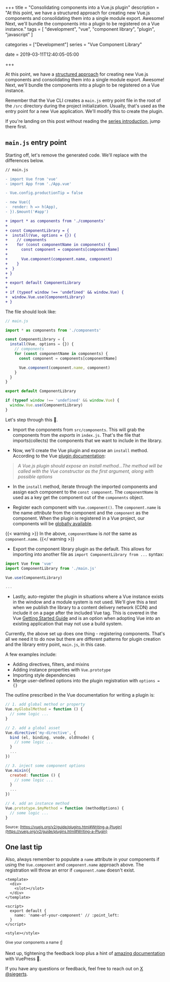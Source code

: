 +++
title = "Consolidating components into a Vue.js plugin"
description = "At this point, we have a structured approach for creating new Vue.js components and consolidating them into a single module export. Awesome! Next, we'll bundle the components into a plugin to be registered on a Vue instance."
tags = [
    "development", 
    "vue", 
    "component library", 
    "plugin",
    "javascript"
]

categories = ["Development"]
series = "Vue Component Library"

date = 2019-03-11T12:40:05-05:00

+++

At this point, we have a [structured approach](/post/creating-vue-component-library-structure/) for creating new Vue.js components and consolidating them into a single module export. Awesome! Next, we'll bundle the components into a plugin to be registered on a Vue instance.

Remember that the Vue CLI creates a `main.js` entry point file in the root of the `/src` directory during the project initialization. Usually, that's used as the entry point for a new Vue application. We'll modify this to create the plugin.

If you're landing on this post without reading the [series introduction](/post/creating-vue-component-library-introduction/), jump there first.

## `main.js` entry point

Starting off, let's remove the generated code. We'll replace with the differences below.

```diff
// main.js

- import Vue from 'vue'
- import App from './App.vue'

- Vue.config.productionTip = false

- new Vue({
-  render: h => h(App),
- }).$mount('#app')

+ import * as components from './components'
+
+ const ComponentLibrary = {
+  install(Vue, options = {}) {
+    // components
+    for (const componentName in components) {
+      const component = components[componentName]
+
+      Vue.component(component.name, component)
+    }
+  }
+ }
+
+ export default ComponentLibrary
+
+ if (typeof window !== 'undefined' && window.Vue) {
+  window.Vue.use(ComponentLibrary)
+ }
```

The file should look like:

```js
// main.js

import * as components from './components'

const ComponentLibrary = {
  install(Vue, options = {}) {
    // components
    for (const componentName in components) {
      const component = components[componentName]

      Vue.component(component.name, component)
    }
  }
}

export default ComponentLibrary

if (typeof window !== 'undefined' && window.Vue) {
  window.Vue.use(ComponentLibrary)
}
```

Let's step through this :eyes:.

- Import the components from `src/components`. This will grab the components from the _exports_ in `index.js`. That's the file that imports(collects) the components that we want to include in the library.

* Now, we'll create the Vue plugin and expose an `install` method. According to the Vue [plugin documentation](https://vuejs.org/v2/guide/plugins.html#Writing-a-Plugin):

> _A Vue.js plugin should expose an install method...The method will be called with the Vue constructor as the first argument, along with possible options_

- In the `install` method, iterate through the imported components and assign each component to the `const component`. The `componentName` is used as a key get the component out of the `components` object.

- Register each component with `Vue.component()`. The `component.name` is the name _attribute_ from the component and the `component` as the component. When the plugin is registered in a Vue project, our components will be [globally available](https://vuejs.org/v2/guide/components-registration.html#Global-Registration).

{{< warning >}}
In the above, `componentName` is _not_ the same as `component.name`.
{{</ warning >}}

- Export the component library plugin as the default. This allows for importing into another file as `import ComponentLibrary from ...` syntax:

```js
import Vue from 'vue'
import ComponentLibrary from './main.js'

Vue.use(ComponentLibrary)

...
```

- Lastly, auto-register the plugin in situations where a Vue instance exists in the window and a module system is not used. We'll give this a test when we publish the library to a content delivery network (CDN) and include it on a page after the included Vue tag. This is covered in the Vue [Getting Started Guide](https://vuejs.org/v2/guide/index.html#Getting-Started) and is an option when adopting Vue into an existing application that may not use a build system.

Currently, the above set up does one thing - registering components. That's all we need it to do now but there are different patterns for plugin creation and the library entry point, `main.js`, in this case.

A few examples include:

- Adding directives, filters, and mixins
- Adding instance properties with `Vue.prototype`
- Importing style dependencies
- Merge user-defined options into the plugin registration with `options = {}`

The outline prescribed in the Vue documentation for writing a plugin is:

```js
// 1. add global method or property
Vue.myGlobalMethod = function () {
  // some logic ...
}

// 2. add a global asset
Vue.directive('my-directive', {
  bind (el, binding, vnode, oldVnode) {
    // some logic ...
  }
  ...
})

// 3. inject some component options
Vue.mixin({
  created: function () {
    // some logic ...
  }
  ...
})

// 4. add an instance method
Vue.prototype.$myMethod = function (methodOptions) {
  // some logic ...
}
```

<small class="link black-40">Source: [https://vuejs.org/v2/guide/plugins.html#Writing-a-Plugin](https://vuejs.org/v2/guide/plugins.html#Writing-a-Plugin)</small>

## One last tip

Also, always remember to populate a `name` attribute in your components if using the `Vue.component` and `component.name` approach above. The registration will throw an error if `component.name` doesn't exist.

```vue
<template>
  <div>
    <slot></slot>
  </div>
</template>

<script>
  export default {
    name: 'name-of-your-component' // :point_left:
  }
</script>

<style></style>
```

<small class="black-40">Give your components a name :point_up:</small>

Next up, tightening the feedback loop plus a hint of [amazing documentation](/post/creating-vue-component-library-documentation/) with VuePress :volcano:.


If you have any questions or feedback, feel free to reach out on [X @siegerts](https://x.com/siegerts).